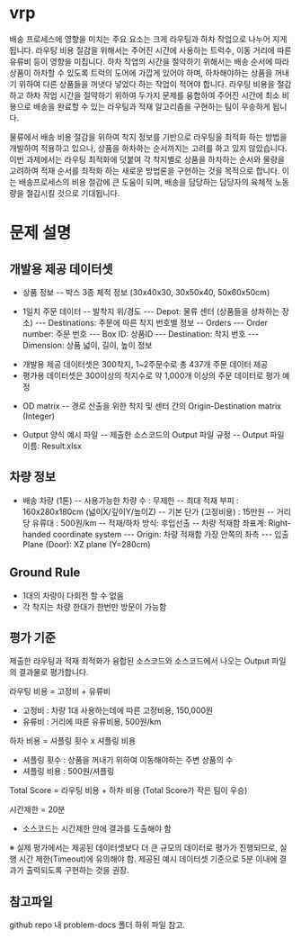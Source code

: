 # vrp

배송 프로세스에 영향을 미치는 주요 요소는 크게 라우팅과 하차 작업으로 나누어 지게 됩니다. 라우팅 비용 절감을 위해서는 주어진 시간에 사용하는 트럭수, 이동 거리에 따른 유류비 등이 영향을 미칩니다. 하차 작업의 시간을 절약하기 위해서는 배송 순서에 따라 상품이 하차할 수 있도록 트럭의 도어에 가깝게 있어야 하며, 하차해야하는 상품을 꺼내기 위하여 다른 상품들을 꺼냇다 넣었다 하는 작업이 적어야 합니다. 라우팅 비용을 절감하고 하차 작업 시간을 절약하기 위하여 두가지 문제를 융합하여 주어진 시간에 최소 비용으로 배송을 완료할 수 있는 라우팅과 적재 알고리즘을 구현하는 팀이 우승하게 됩니다.

물류에서 배송 비용 절감을 위하여 착지 정보를 기반으로 라우팅을 최적화 하는 방법을 개발하여 적용하고 있으나, 상품을 하차하는 순서까지는 고려를 하고 있지 않았습니다. 이번 과제에서는 라우팅 최적화에 덧붙여 각 착지별로 상품을 하차하는 순서와 물량을 고려하여 적재 순서를 최적화 하는 새로운 방법론을 구현하는 것을 목적으로 합니다. 이는 배송프로세스의 비용 절감에 큰 도움이 되며, 배송을 담당하는 담당자의 육체적 노동량을 절감시킬 것으로 기대됩니다.



# 문제 설명

## 개발용 제공 데이터셋

- 상품 정보
-- 박스 3종 체적 정보 (30x40x30, 30x50x40, 50x60x50cm)

- 1일치 주문 데이터
-- 발착지 위/경도
--- Depot: 물류 센터 (상품들을 상차하는 장소)
--- Destinations: 주문에 따른 착지 번호별 정보
-- Orders
--- Order number: 주문 번호
--- Box ID: 상품ID
--- Destination: 착지 번호
--- Dimension: 상품 넓이, 길이, 높이 정보

* 개발용 제공 데이터셋은 300착지, 1~2주문수로 총 437개 주문 데이터 제공
* 평가용 데이터셋은 300이상의 착지수로 약 1,000개 이상의 주문 데이터로 평가 예정

- OD matrix
-- 경로 산출을 위한 착지 및 센터 간의 Origin-Destination matrix (Integer)

- Output 양식 예시 파일
-- 제출한 소스코드의 Output 파일 규정
-- Output 파일 이름: Result.xlsx

## 차량 정보
- 배송 차량 (1톤)
-- 사용가능한 차량 수 : 무제한
-- 최대 적재 부피 : 160x280x180cm (넓이X/깊이Y/높이Z)
-- 기본 단가 (고정비용) : 15만원
-- 거리당 유류대 : 500원/km
-- 적재/하차 방식: 후입선출
-- 차량 적재함 좌표계: Right-handed coordinate system
--- Origin: 차량 적재함 가장 안쪽의 좌측
--- 입출 Plane (Door): XZ plane (Y=280cm)

## Ground Rule
* 1대의 차량이 다회전 할 수 없음
* 각 착지는 차량 한대가 한번만 방문이 가능함

## 평가 기준

제출한 라우팅과 적재 최적화가 융합된 소스코드와 소스코드에서 나오는 Output 파일의 결과물로 평가합니다.

라우팅 비용 = 고정비 + 유류비
- 고정비 : 차량 1대 사용하는데에 따른 고정비용, 150,000원
- 유류비 : 거리에 따른 유류비용, 500원/km

하차 비용 = 셔플링 횟수 x 셔플링 비용
- 셔플링 횟수 : 상품을 꺼내기 위하여 이동해야하는 주변 상품의 수
- 셔플링 비용 : 500원/셔플링

Total Score = 라우팅 비용 + 하차 비용 (Total Score가 작은 팀이 우승)

시간제한 = 20분
- 소스코드는 시간제한 안에 결과를 도출해야 함

※ 실제 평가에서는 제공된 데이터셋보다 더 큰 규모의 데이터로 평가가 진행되므로, 실행 시간 제한(Timeout)에 유의해야 함.
제공된 예시 데이터셋 기준으로 5분 이내에 결과가 출력되도록 구현하는 것을 권장.

## 참고파일
github repo 내 problem-docs 폴더 하위 파일 참고.
